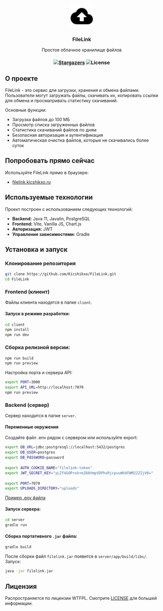 <p align="center">
  <a href="https://github.com/Kicshikxo/Pico-TD">
    <img src="https://github.com/Kicshikxo/FileLink/blob/main/client/src/public/favicon.svg" alt="Logo" width="80" height="80">
  </a>

  <h3 align="center">FileLink</h3>

  <p align="center">
    Простое облачное хранилище файлов
  </p>
</p>

### <p align="center">[![Stargazers](https://img.shields.io/github/stars/Kicshikxo/FileLink?style=social)](https://github.com/Kicshikxo/FileLink) ![License](https://img.shields.io/github/license/Kicshikxo/FileLink)</p>

## О проекте

FileLink - это сервис для загрузки, хранения и обмена файлами.  
Пользователи могут загружать файлы, скачивать их, копировать ссылки для обмена и просматривать статистику скачиваний.

Основные функции:

- Загрузка файлов до 100 МБ
- Просмотр списка загруженных файлов
- Статистика скачиваний файлов по дням
- Безопасная авторизация и аутентификация
- Автоматическая очистка файлов, которые не скачивались более суток

## Попробовать прямо сейчас

Используйте FileLink прямо в браузере:

- [filelink.kicshikxo.ru](https://filelink.kicshikxo.ru)

## Используемые технологии

Проект построен с использованием следующих технологий:

- **Backend:** Java 11, Javalin, PostgreSQL
- **Frontend:** Vite, Vanilla JS, Chart.js
- **Авторизация:** JWT
- **Управление зависимостями:** Gradle

## Установка и запуск

### Клонирование репозитория

```bash
git clone https://github.com/Kicshikxo/FileLink.git
cd FileLink
```

### Frontend (клиент)

Файлы клиента находятся в папке `client`.

#### Запуск в режиме разработки:

```bash
cd client
npm install
npm run dev
```

### Сборка релизной версии:

```bash
npm run build
npm run preview
```

Настройка порта и сервера API:

```bash
export PORT=3000
export API_URL=http://localhost:7070
npm run preview
```

### Backend (сервер)

Сервер находится в папке `server`.

#### Переменные окружения

Создайте файл .env рядом с сервером или используйте export:

```bash
export DB_URL=jdbc:postgresql://localhost:5432/postgres
export DB_USER=postgres
export DB_PASSWORD=password

export AUTH_COOKIE_NAME="filelink-token"
export JWT_SECRET_KEY="yLZf4GOP+xk+eZ60VmpVDPhxRjcpuuWh8FWM22ZIjV0="

export PORT=7070
export UPLOADS_DIRECTORY="uploads"
```

[Пример .env файла](https://github.com/Kicshikxo/FileLink/blob/main/server/app/.env.example)

#### Запуск сервера:

```bash
cd server
gradle run
```

#### Сборка портативного `.jar` файла:

```bash
gradle build
```

После сборки файл `filelink.jar` появится в `server/app/build/libs/`. Запуск:

```bash
java -jar filelink.jar
```

## Лицензия

Распространяется по лицензии WTFPL. Смотрите [LICENSE](https://github.com/Kicshikxo/FileLink/blob/main/LICENSE) для большей информации.
